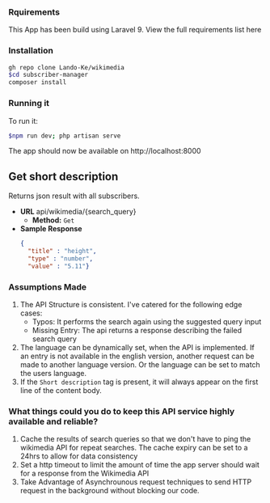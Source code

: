 ### Rquirements

This App has been build using Laravel 9. View the full requirements list here
    
### Installation
```sh
gh repo clone Lando-Ke/wikimedia
$cd subscriber-manager
composer install
```

### Running it
To run it:
```sh
$npm run dev; php artisan serve
```
The app should now be available on http://localhost:8000 

**Get short description**
----
  Returns json result with all subscribers.
* **URL**
  api/wikimedia/{search_query}
  * **Method:**
  `Get`
* **Sample Response**
  ```json
  {
	"title" : "height",
	"type" : "number",
	"value" : "5.11"}
  ```
    
### Assumptions Made
1. The API Structure is consistent. I've catered for the following edge cases:
    * Typos: It performs the search again using the suggested query input
    * Missing Entry: The api returns a response describing the failed search query
3. The language can be dynamically set, when the API is implemented. If an entry is not available in the english version, another request can be made to another language version. Or the language can be set to match the users language.
4.  If the `Short description` tag is present, it will always appear on the first line of the content body.
 

### What things could you do to keep this API service highly available and reliable?
1. Cache the results of search queries so that we don't have to ping the wikimedia API for repeat searches. The cache expiry can be set to a 24hrs to allow for data consistency
2. Set a http timeout to limit the amount of time the app server should wait for a response from the Wikimedia API
3. Take Advantage of Asynchrounous request techniques to send HTTP request in the background without blocking our code.


  
